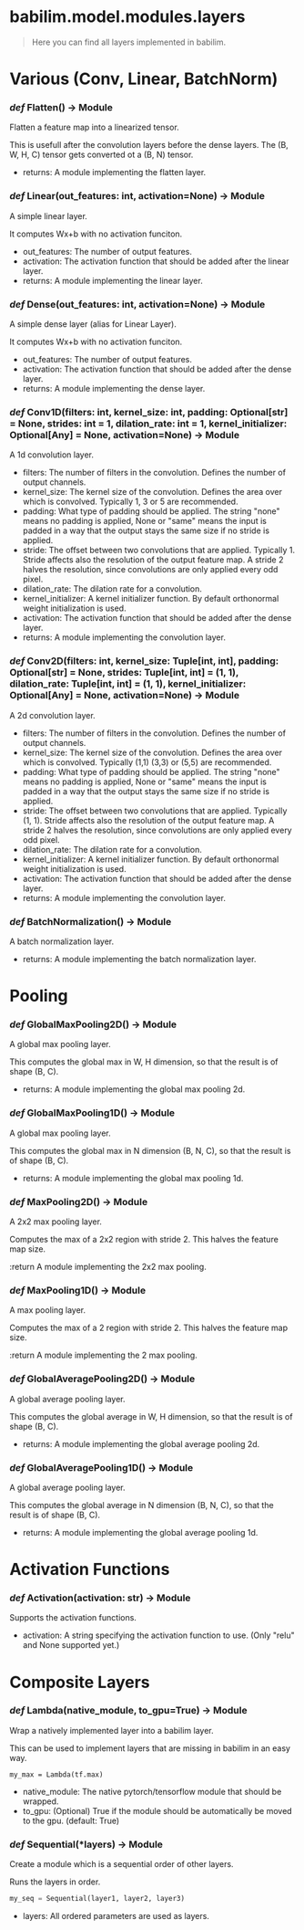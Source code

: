# babilim.model.modules.layers

> Here you can find all layers implemented in babilim.

# Various (Conv, Linear, BatchNorm)

### *def* **Flatten**() -> Module

Flatten a feature map into a linearized tensor.

This is usefull after the convolution layers before the dense layers. The (B, W, H, C) tensor gets converted ot a (B, N) tensor.

* returns: A module implementing the flatten layer.


### *def* **Linear**(out_features: int, activation=None) -> Module

A simple linear layer.

It computes Wx+b with no activation funciton.

* out_features: The number of output features.
* activation: The activation function that should be added after the linear layer.
* returns: A module implementing the linear layer.


### *def* **Dense**(out_features: int, activation=None) -> Module

A simple dense layer (alias for Linear Layer).

It computes Wx+b with no activation funciton.

* out_features: The number of output features.
* activation: The activation function that should be added after the dense layer.
* returns: A module implementing the dense layer.


### *def* **Conv1D**(filters: int, kernel_size: int, padding: Optional[str] = None, strides: int = 1, dilation_rate: int = 1, kernel_initializer: Optional[Any] = None, activation=None) -> Module

A 1d convolution layer.

* filters: The number of filters in the convolution. Defines the number of output channels.
* kernel_size: The kernel size of the convolution. Defines the area over which is convolved. Typically 1, 3 or 5 are recommended.
* padding: What type of padding should be applied. The string "none" means no padding is applied, None or "same" means the input is padded in a way that the output stays the same size if no stride is applied.
* stride: The offset between two convolutions that are applied. Typically 1. Stride affects also the resolution of the output feature map. A stride 2 halves the resolution, since convolutions are only applied every odd pixel.
* dilation_rate: The dilation rate for a convolution.
* kernel_initializer: A kernel initializer function. By default orthonormal weight initialization is used.
* activation: The activation function that should be added after the dense layer.
* returns: A module implementing the convolution layer.


### *def* **Conv2D**(filters: int, kernel_size: Tuple[int, int], padding: Optional[str] = None, strides: Tuple[int, int] = (1, 1), dilation_rate: Tuple[int, int] = (1, 1), kernel_initializer: Optional[Any] = None, activation=None) -> Module

A 2d convolution layer.

* filters: The number of filters in the convolution. Defines the number of output channels.
* kernel_size: The kernel size of the convolution. Defines the area over which is convolved. Typically (1,1) (3,3) or (5,5) are recommended.
* padding: What type of padding should be applied. The string "none" means no padding is applied, None or "same" means the input is padded in a way that the output stays the same size if no stride is applied.
* stride: The offset between two convolutions that are applied. Typically (1, 1). Stride affects also the resolution of the output feature map. A stride 2 halves the resolution, since convolutions are only applied every odd pixel.
* dilation_rate: The dilation rate for a convolution.
* kernel_initializer: A kernel initializer function. By default orthonormal weight initialization is used.
* activation: The activation function that should be added after the dense layer.
* returns: A module implementing the convolution layer.


### *def* **BatchNormalization**() -> Module

A batch normalization layer.

* returns: A module implementing the batch normalization layer.


# Pooling

### *def* **GlobalMaxPooling2D**() -> Module

A global max pooling layer.

This computes the global max in W, H dimension, so that the result is of shape (B, C).

* returns: A module implementing the global max pooling 2d.


### *def* **GlobalMaxPooling1D**() -> Module

A global max pooling layer.

This computes the global max in N dimension (B, N, C), so that the result is of shape (B, C).

* returns: A module implementing the global max pooling 1d.


### *def* **MaxPooling2D**() -> Module

A 2x2 max pooling layer.

Computes the max of a 2x2 region with stride 2.
This halves the feature map size.

:return A module implementing the 2x2 max pooling.


### *def* **MaxPooling1D**() -> Module

A max pooling layer.

Computes the max of a 2 region with stride 2.
This halves the feature map size.

:return A module implementing the 2 max pooling.


### *def* **GlobalAveragePooling2D**() -> Module

A global average pooling layer.

This computes the global average in W, H dimension, so that the result is of shape (B, C).

* returns: A module implementing the global average pooling 2d.


### *def* **GlobalAveragePooling1D**() -> Module

A global average pooling layer.

This computes the global average in N dimension (B, N, C), so that the result is of shape (B, C).

* returns: A module implementing the global average pooling 1d.


# Activation Functions

### *def* **Activation**(activation: str) -> Module

Supports the activation functions.

* activation: A string specifying the activation function to use. (Only "relu" and None supported yet.)


# Composite Layers

### *def* **Lambda**(native_module, to_gpu=True) -> Module

Wrap a natively implemented layer into a babilim layer.

This can be used to implement layers that are missing in babilim in an easy way.

```
my_max = Lambda(tf.max)
```

* native_module: The native pytorch/tensorflow module that should be wrapped.
* to_gpu: (Optional) True if the module should be automatically be moved to the gpu. (default: True)


### *def* **Sequential**(*layers) -> Module

Create a module which is a sequential order of other layers.

Runs the layers in order.

```python
my_seq = Sequential(layer1, layer2, layer3)
```

* layers: All ordered parameters are used as layers.


